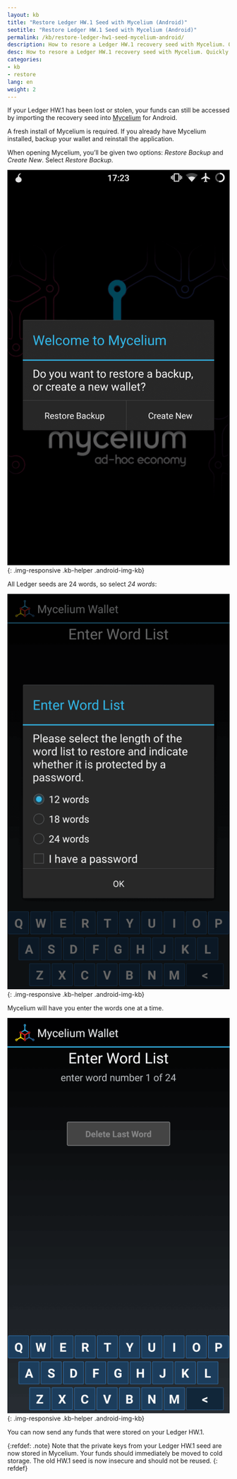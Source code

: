 ```yaml
---
layout: kb
title: "Restore Ledger HW.1 Seed with Mycelium (Android)"
seotitle: "Restore Ledger HW.1 Seed with Mycelium (Android)"
permalink: /kb/restore-ledger-hw1-seed-mycelium-android/
description: How to resore a Ledger HW.1 recovery seed with Mycelium. Quickly gain access to funds if a Nano is lost, stolen, or damaged.
desc: How to resore a Ledger HW.1 recovery seed with Mycelium. Quickly gain access to funds if a Nano is lost, stolen, or damaged.
categories: 
- kb
- restore
lang: en
weight: 2
---
```

If your Ledger HW.1 has been lost or stolen, your funds can still be accessed by importing the recovery seed into [Mycelium](/wallets/mycelium/) for Android.

A fresh install of Mycelium is required. If you already have Mycelium installed, backup your wallet and reinstall the application.

When opening Mycelium, you’ll be given two options: *Restore Backup* and *Create New*. Select *Restore Backup*.

![Welcome to Mycelium][welcome]{: .img-responsive .kb-helper .android-img-kb}

All Ledger seeds are 24 words, so select *24 words*:

![Mycelium words][numwords]{: .img-responsive .kb-helper .android-img-kb}

Mycelium will have you enter the words one at a time.

![Mycelium words][wordlist]{: .img-responsive .kb-helper .android-img-kb}

You can now send any funds that were stored on your Ledger HW.1.

{:refdef: .note}
Note that the private keys from your Ledger HW.1 seed are now stored in Mycelium. Your funds should immediately be moved to cold storage. The old HW.1 seed is now insecure and should not be reused.
{: refdef}

[welcome]: /img/kb/welcomemycelium.png
[numwords]: /img/kb/numberwords.png
[wordlist]: /img/kb/wordlist.png